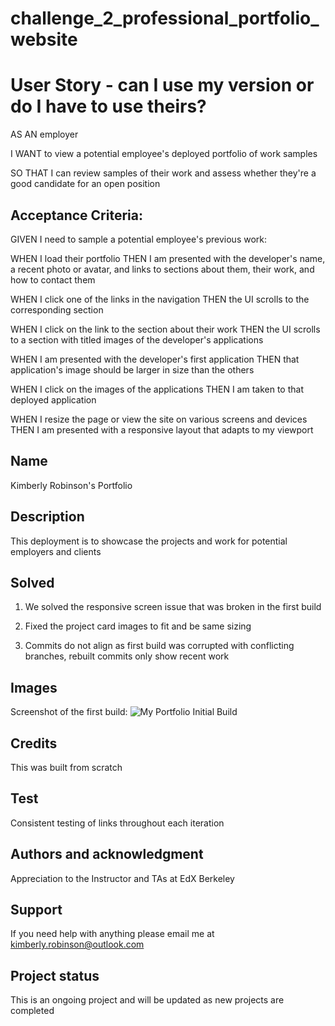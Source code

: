 # challenge_2_professional_portfolio_website

# User Story - can I use my version or do I have to use theirs? 

AS AN employer

I WANT to view a potential employee's deployed portfolio of work samples

SO THAT I can review samples of their work and assess whether they're a good candidate for an open position


## Acceptance Criteria: 
GIVEN I need to sample a potential employee's previous work:

WHEN I load their portfolio
    THEN I am presented with the developer's name, a recent photo or avatar, and links to sections about them, their work, and how to contact them

WHEN I click one of the links in the navigation
    THEN the UI scrolls to the corresponding section

WHEN I click on the link to the section about their work
    THEN the UI scrolls to a section with titled images of the developer's applications

WHEN I am presented with the developer's first application
    THEN that application's image should be larger in size than the others

WHEN I click on the images of the applications
    THEN I am taken to that deployed application

WHEN I resize the page or view the site on various screens and devices
    THEN I am presented with a responsive layout that adapts to my viewport


## Name
Kimberly Robinson's Portfolio 


## Description
This deployment is to showcase the projects and work for potential employers and clients

## Solved
1. We solved the responsive screen issue that was broken in the first build

2. Fixed the project card images to fit and be same sizing

3. Commits do not align as first build was corrupted with conflicting branches, rebuilt commits only show recent work


## Images
Screenshot of the first build:
![My Portfolio Initial Build]()


## Credits
This was built from scratch


## Test
Consistent testing of links throughout each iteration


## Authors and acknowledgment
Appreciation to the Instructor and TAs at EdX Berkeley


## Support
If you need help with anything please email me at kimberly.robinson@outlook.com


## Project status
This is an ongoing project and will be updated as new projects are completed
